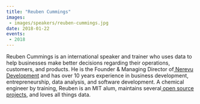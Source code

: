 ```yaml
---
title: "Reuben Cummings"
images:
 - images/speakers/reuben-cummings.jpg
date: 2018-01-22
events:
 - 2018
---
```


Reuben Cummings is an international speaker and trainer who uses data to help businesses make better decisions regarding their operations, customers, and products. He is the Founder &amp; Managing Director of<a href="http://nerevu.com"> Nerevu Development</a> and has over 10 years experience in business development, entrepreneurship, data analysis, and software development. A chemical engineer by training, Reuben is an MIT alum, maintains several<a href="https://github.com/reubano"> open source projects</a>, and loves all things data.